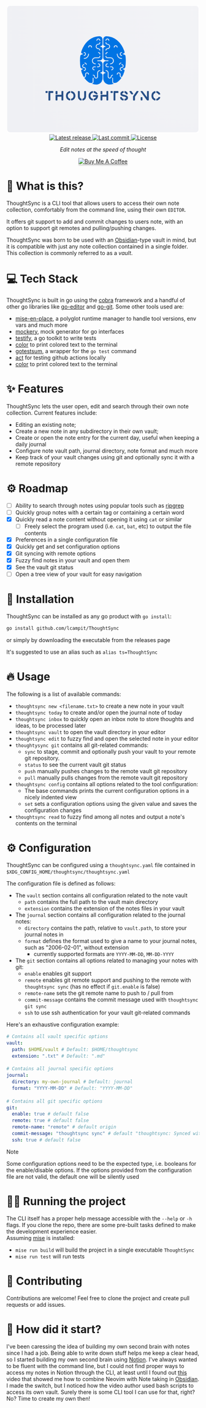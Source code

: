 <div align="center"><p>
  <img src="./media/thoughtsync-logo.PNG" alt="ThoughtSync Logo" width="500" /> <br/>
  <a href="https://github.com/Leo-Campo/ThoughtSync/releases/latest">
     <img alt="Latest release" src="https://img.shields.io/github/v/release/lcampit/ThoughtSync?style=for-the-badge&logo=starship&labelColor=302D41&include_prerelease&sort=semver" />  
  </a>
  <a href="https://github.com/Leo-Campo/ThoughtSync/pulse">
    <img alt="Last commit" src="https://img.shields.io/github/last-commit/lcampit/ThoughtSync?style=for-the-badge&logo=starship&color=8bd5ca&logoColor=D9E0EE&labelColor=302D41"/>
  </a>
  <a href="https://github.com/Leo-Campo/ThoughtSync/blob/main/LICENSE">
    <img alt="License" src="https://img.shields.io/github/license/lcampit/ThoughtSync?style=for-the-badge&logo=starship&color=ee999f&logoColor=D9E0EE&labelColor=302D41" />
  </a>
  <p><em>Edit notes at the speed of thought</em></p>
  <p><a href="https://www.buymeacoffee.com/leonardo93k" target="_blank"><img src="https://www.buymeacoffee.com/assets/img/custom_images/orange_img.png" alt="Buy Me A Coffee" style="height: 41px !important;width: 174px !important;box-shadow: 0px 3px 2px 0px rgba(190, 190, 190, 0.5) !important;-webkit-box-shadow: 0px 3px 2px 0px rgba(190, 190, 190, 0.5)" ></a></p>
</div>

# :pencil: What is this?

ThoughtSync is a CLI tool that allows users to access
their own note collection, comfortably from the command line,
using their own `EDITOR`.

It offers git support to add and commit
changes to users note, with an option to support
git remotes and pulling/pushing changes.

ThoughtSync was born to be used with an [Obsidian](https://obsidian.md/)-type
vault in mind, but it is compatible with just
any note collection contained in a
single folder. This collection is commonly referred to
as a _vault_.

# :computer: Tech Stack

ThoughtSync is built in go using the
[cobra](https://github.com/spf13/cobra) framework and a
handful of other go libraries like
[go-editor](https://github.com/confluentinc/go-editor) and
[go-git](https://github.com/go-git/go-git).
Some other tools used are:

- [mise-en-place](https://mise.jdx.dev/), a polyglot runtime manager to handle
  tool versions, env vars and much more
- [mockery](https://github.com/vektra/mockery), mock generator for go interfaces
- [testify](https://github.com/stretchr/testify), a go toolkit to write tests
- [color](https://github.com/fatih/color) to print colored text to the
  terminal
- [gotestsum](https://github.com/gotestyourself/gotestsum), a wrapper
  for the `go test` command
- [act](https://github.com/nektos/act) for testing github actions locally
- [color](https://github.com/fatih/color) to print colored
  text to the terminal

# ✨ Features

ThoughtSync lets the user open, edit and search
through their own note collection.
Current features include:

- Editing an existing note;
- Create a new note in any subdirectory in their own vault;
- Create or open the note entry for the current day, useful
  when keeping a daily journal
- Configure note vault path, journal directory, note format and much more
- Keep track of your vault changes using git and optionally sync it
  with a remote repository

# ⚙️ Roadmap

- [ ] Ability to search through notes using popular
      tools such as [ripgrep](https://github.com/BurntSushi/ripgrep)
- [ ] Quickly group notes with a certain tag or containing a certain word
- [x] Quickly read a note content without opening it using `cat` or similar
  - [ ] Freely select the program used (i.e. `cat`, `bat`, etc)
        to output the file contents
- [x] Preferences in a single configuration file
- [x] Quickly get and set configuration options
- [x] Git syncing with remote options
- [x] Fuzzy find notes in your vault and open them
- [x] See the vault git status
- [ ] Open a tree view of your vault for easy navigation

# :rocket: Installation

ThoughtSync can be installed as any go product with `go install`:

```bash
go install github.com/lcampit/ThoughtSync
```

or simply by downloading the executable from the releases page

It's suggested to use an alias such as `alias ts=ThoughtSync`

# 🔥 Usage

The following is a list of available commands:

- `thoughtsync new <filename.txt>` to create a new note in your vault
- `thoughtsync today` to create and/or open the journal note of today
- `thoughtsync inbox` to quickly open an inbox note to store thoughts and ideas,
  to be processed later
- `thoughtsync vault` to open the vault directory in your editor
- `thoughtsync edit` to fuzzy find and open the selected note in your editor
- `thoughtysync git` contains all git-related commands:
  - `sync` to stage, commit and optionally push your vault to
    your remote git repository.
  - `status` to see the current vault git status
  - `push` manually pushes changes to the remote vault git repository
  - `pull` manually pulls changes from the remote vault git repository
- `thoughtsync config` contains all options related to the tool configuration:
  - The base commands prints the current configuration
    options in a nicely indented view
  - `set` sets a configuration options using the given value
    and saves the configuration changes
- `thoughtsync read` to fuzzy find among all notes and output a note's contents
  on the terminal

# ⚙️ Configuration

ThoughtSync can be configured using a `thoughtsync.yaml` file
contained in `$XDG_CONFIG_HOME/thoughtsync/thoughtsync.yaml`

The configuration file is defined as follows:

- The `vault` section contains all configuration related to the note vault
  - `path` contains the full path to the vault main directory
  - `extension` contains the extension of the notes files in your vault
- The `journal` section contains all configuration related to the journal notes:
  - `directory` contains the path, relative to `vault.path`,
    to store your journal notes in
  - `format` defines the format used to give a name to your journal
    notes, such as "2006-02-01", without extension
    - currently supported formats are `YYYY-MM-DD`, `MM-DD-YYYY`
- The `git` section contains all options related to managing your
  notes with git:
  - `enable` enables git support
  - `remote` enables git remote support and
    pushing to the remote with `thoughtsync sync`
    (has no effect if `git.enable` is false)
  - `remote-name` sets the git remote name to push to / pull from
  - `commit-message` contains the commit message used with `thoughtsync git sync`
  - `ssh` to use ssh authentication for your vault git-related commands

Here's an exhaustive configuration example:

```yaml
# Contains all vault specific options
vault:
  path: $HOME/vault # Default: $HOME/thoughtsync
  extension: ".txt" # Default: ".md"

# Contains all journal specific options
journal:
  directory: my-own-journal # Default: journal
  format: "YYYY-MM-DD" # Default: "YYYY-MM-DD"

# Contains all git specific options
git:
  enable: true # default false
  remote: true # default false
  remote-name: "remote" # default origin
  commit-message: "thoughtsync sync" # default "thoughtsync: Synced with git"
  ssh: true # default false
```

> [!NOTE]
> Some configuration options need to be the expected type, i.e.
> booleans for the enable/disable
> options. If the options provided from the configuration file are not valid,
> the default one will be silently used

# :running_man: Running the project

The CLI itself has a proper help message accessible
with the `--help` or `-h` flags. If you clone the repo,
there are some pre-built tasks defined to make
the development experience easier.  
Assuming [mise](https://mise.jdx.dev/) is installed:

- `mise run build` will build the project in a single executable `ThoughtSync`
- `mise run test` will run tests

# :high_brightness: Contributing

Contributions are welcome! Feel free to clone the project
and create pull requests or add issues.

# :date: How did it start?

I've been caressing the idea of building my own second brain
with notes since I had a job. Being able to write down stuff
helps me keep a clear head, so I started building my own second
brain using [Notion](https://www.notion.so/).
I've always wanted to be fluent with the command line, but I could not
find proper ways to access my notes in Notion through the CLI, at least
until I found out [this](https://www.youtube.com/watch?v=zIGJ8NTHF4k)
video that showed me how to combine Neovim
with Note taking in [Obsidian](https://obsidian.md/). I made the switch,
but I noticed how the video author used bash scripts to access its own
vault. Surely there is some CLI tool I can use for that, right? No? Time to
create my own then!
